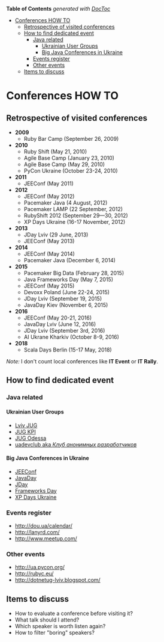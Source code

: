 <!-- START doctoc generated TOC please keep comment here to allow auto update -->
<!-- DON'T EDIT THIS SECTION, INSTEAD RE-RUN doctoc TO UPDATE -->
**Table of Contents**  *generated with [DocToc](https://github.com/thlorenz/doctoc)*

- [Conferences HOW TO](#conferences-how-to)
  - [Retrospective of visited conferences](#retrospective-of-visited-conferences)
  - [How to find dedicated event](#how-to-find-dedicated-event)
    - [Java related](#java-related)
      - [Ukrainian User Groups](#ukrainian-user-groups)
      - [Big Java Conferences in Ukraine](#big-java-conferences-in-ukraine)
    - [Events register](#events-register)
    - [Other events](#other-events)
  - [Items to discuss](#items-to-discuss)

<!-- END doctoc generated TOC please keep comment here to allow auto update -->

# Conferences HOW TO

## Retrospective of visited conferences

- **2009**
  - Ruby Bar Camp (September 26, 2009)
- **2010**
    - Ruby Shift (May 21, 2010)
    - Agile Base Camp (January 23, 2010)
    - Agile Base Camp (May 29, 2010)
    - PyCon Ukraine (October 23-24, 2010)
- **2011**
    - JEEConf (May 2011)
- **2012**
    + JEEConf (May 2012)
    + Pacemaker Java (4 August, 2012)
    + Pacemaker LAMP (22 September, 2012)
    + RubyShift 2012 (September 29—30, 2012)
    + XP Days Ukraine (16-17 November, 2012)
- **2013**
    - JDay Lviv (29 June, 2013) 
    - JEEConf (May 2013)
- **2014**
    - JEEConf (May 2014)
    - Pacemaker Java (December 6, 2014) 
- **2015**
    - Pacemaker Big Data (February 28, 2015)
    - Java Frameworks Day (May 7, 2015)
    - JEEConf (May 2015)
    - Devoxx Poland (June 22-24, 2015)
    - JDay Lviv (September 19, 2015)
    - JavaDay Kiev (November 6, 2015)
- **2016**
    - JEEConf (May 20-21, 2016)
    - JavaDay Lviv (June 12, 2016)
    - JDay Lviv (September 3rd, 2016)
    - AI Ukrane Kharkiv (October 8-9, 2016)
- **2018**
    - Scala Days Berlin (15-17 May, 2018) 


*Note:* I don't count local conferences like **IT Event** or **IT Rally**. 

## How to find dedicated event

### Java related

#### Ukrainian User Groups

- [Lviv JUG](http://jug-lviv.blogspot.com)
- [JUG KPI](http://jug.ua)
- [JUG Odessa](http://odjug.blogspot.com)
- [uadevclub aka *Клуб анонимных разработчиков*](http://xpinjection.com/uadevclub/)

#### Big Java Conferences in Ukraine
- [JEEConf](http://jeeconf.com/)
- [JavaDay](http://javaday.org.ua/)
- [JDay](http://www.jday.com.ua/)
- [Frameworks Day](http://frameworksdays.com/)
- [XP Days Ukraine](http://xpdays.com.ua/)

### Events register
- http://dou.ua/calendar/
- http://lanyrd.com/
- http://www.meetup.com/


### Other events

- http://ua.pycon.org/
- http://rubyc.eu/
- http://dotnetug-lviv.blogspot.com/ 


## Items to discuss

- How to evaluate a conference before visiting it?
- What talk should I attend?
- Which speaker is worth listen again?
- How to filter "boring" speakers?
